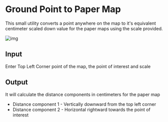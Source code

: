 
# Ground Point to Paper Map

This small utility converts a point anywhere on the map to it's equivalent centimeter scaled down value for the paper maps using the scale provided.

![img](http://www.giphy.com/gifs/RJE74gwOoKkyLXsISz)

## Input

Enter Top Left Corner point of the map, the point of interest and scale

## Output

It will calculate the distance components in centimeters for the paper map

* Distance component 1 - Vertically downward from the top left corner
* Distance component 2 - Horizontal rightward towards the point of interest